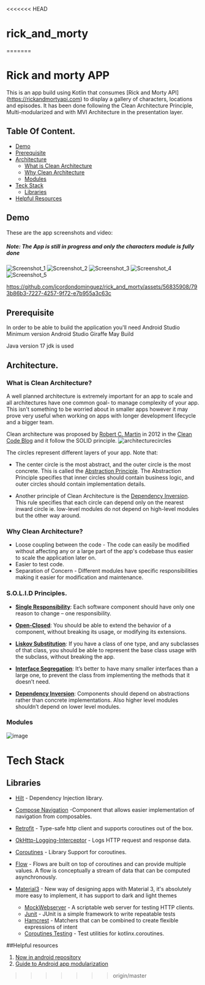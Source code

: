 <<<<<<< HEAD
# rick_and_morty
=======
# Rick and morty APP

This is an app build using Kotlin that consumes [Rick and Morty API] (https://rickandmortyapi.com) to display a gallery of characters, locations and episodes. 
It has been done following the Clean Architecture Principle, Multi-modularized and with MVI Architecture in the presentation layer.


## Table Of Content.

- [Demo](#demo)
- [Prerequisite](#prerequisite)
- [Architecture](#architecture)
  - [What is Clean Architecture](##why-clean-architecture)
  - [Why Clean Architecture](##why-clean-architecture)
  - [Modules](##layers)
- [Teck Stack](#techstack)
  - [Libraries](##libraries)
- [Helpful Resources](#helpful-resources)
  
## Demo
These are the app screenshots and video:

<h5> Note: The App is still in progress and only the characters module is fully done</h5>


![Screenshot_1](https://github.com/icordondominguez/rick_and_morty/assets/56835908/757c387e-9ff7-40eb-ac11-f32a8a3bb77f)
![Screenshot_2](https://github.com/icordondominguez/rick_and_morty/assets/56835908/47991bfa-cede-4dca-818f-103e0150f09d)
![Screenshot_3](https://github.com/icordondominguez/rick_and_morty/assets/56835908/9a35307a-2497-4779-a1d4-90243ac7c198)
![Screenshot_4](https://github.com/icordondominguez/rick_and_morty/assets/56835908/a1b22c28-7445-4549-a241-34eabe9f88a8)
![Screenshot_5](https://github.com/icordondominguez/rick_and_morty/assets/56835908/a65de430-b5ad-44e5-b98a-ae31c862aae2)

https://github.com/icordondominguez/rick_and_morty/assets/56835908/793b86b3-7227-4257-9f72-e7b955a3c63c


## Prerequisite
<p>In order to be able to build the application you'll need Android Studio Minimum version Android Studio Giraffe May Build</p>
<p>Java version 17 jdk is used</p>

## Architecture.

### What is Clean Architecture?

A well planned architecture is extremely important for an app to scale and all architectures have one common goal- to manage complexity of your app. This isn't something to be worried about in smaller apps however it may prove very useful when working on apps with longer development lifecycle and a bigger team.

Clean architecture was proposed by [Robert C. Martin](https://en.wikipedia.org/wiki/Robert_C._Martin) in 2012 in the [Clean Code Blog](http://blog.cleancoder.com/uncle-bob/2012/08/13/the-clean-architecture.html) and it follow the SOLID principle.
![architecturecircles](https://github.com/icordondominguez/rick_and_morty/assets/56835908/2db28bfb-96a9-444b-8ffe-6b5fb5e3b82e)

The circles represent different layers of your app. Note that:

- The center circle is the most abstract, and the outer circle is the most concrete. This is called the [Abstraction Principle](https://en.wikipedia.org/wiki/Abstraction_principle_(computer_programming)). The Abstraction Principle specifies that inner circles should contain business logic, and outer circles should contain implementation details.

- Another principle of Clean Architecture is the [Dependency Inversion](https://en.wikipedia.org/wiki/Dependency_inversion_principle). This rule specifies that each circle can depend only on the nearest inward circle ie. low-level modules do not depend on high-level modules but the other way around.

### Why Clean Architecture?
- Loose coupling between the code - The code can easily be modified without affecting any or a large part of the app's codebase thus easier to scale the application later on.
- Easier to test code.
- Separation of Concern - Different modules have specific responsibilities making it easier for modification and maintenance.
### S.O.L.I.D Principles.

- [__Single Responsibility__](https://en.wikipedia.org/wiki/Single-responsibility_principle): Each software component should have only one reason to change – one responsibility.

- [__Open-Closed__](https://en.wikipedia.org/wiki/Open%E2%80%93closed_principle#:~:text=In%20object%2Doriented%20programming%2C%20the,without%20modifying%20its%20source%20code.): You should be able to extend the behavior of a component, without breaking its usage, or modifying its extensions.

- [__Liskov Substitution__](https://en.wikipedia.org/wiki/Liskov_substitution_principle): If you have a class of one type, and any subclasses of that class, you should be able to represent the base class usage with the subclass, without breaking the app.

- [__Interface Segregation__](https://en.wikipedia.org/wiki/Interface_segregation_principle): It’s better to have many smaller interfaces than a large one, to prevent the class from implementing the methods that it doesn’t need.

- [__Dependency Inversion__](https://en.wikipedia.org/wiki/Dependency_inversion_principle): Components should depend on abstractions rather than concrete implementations. Also higher level modules shouldn’t depend on lower level modules.

### Modules
![image](https://github.com/icordondominguez/rick_and_morty/assets/56835908/d58d7eaf-71ca-4b18-92a0-a462761fbe73)

# Tech Stack

## Libraries
- [Hilt](https://dagger.dev/hilt/) - Dependency Injection library.
- [Compose Navigation](https://developer.android.com/jetpack/compose/navigation) -Component that allows easier implementation of navigation from composables.
- [Retrofit](https://square.github.io/retrofit/) - Type-safe http client 
and supports coroutines out of the box.  

- [OkHttp-Logging-Interceptor](https://github.com/square/okhttp/blob/master/okhttp-logging-interceptor/README.md) - Logs HTTP request and response data.
- [Coroutines](https://github.com/Kotlin/kotlinx.coroutines) - Library Support for coroutines.
- [Flow](https://developer.android.com/kotlin/flow) - Flows are built on top of coroutines and can provide multiple values. A flow is conceptually a stream of data that can be computed asynchronously.
- [Material3](https://m3.material.io/get-started) - New way of designing apps with Material 3, it's absolutely more easy to implement, it has support to dark and light themes

  - [MockWebserver](https://github.com/square/okhttp/tree/master/mockwebserver) - A scriptable web
server for testing HTTP clients.
  - [Junit](https://junit.org/junit4/) - JUnit is a simple framework
to write repeatable tests
  - [Hamcrest](http://hamcrest.org/) - Matchers that can be combined to
create flexible expressions of intent
  - [Coroutines Testing](https://developer.android.com/kotlin/coroutines/test) - Test utilities for
kotlinx.coroutines.

##Helpful resources

1. [Now in android repository](https://github.com/android/nowinandroid)
2. [Guide to Android app modularization](https://www.youtube.com/watch?v=16SwTvzDO0A&ab_channel=AndroidDevelopers)


>>>>>>> origin/master

